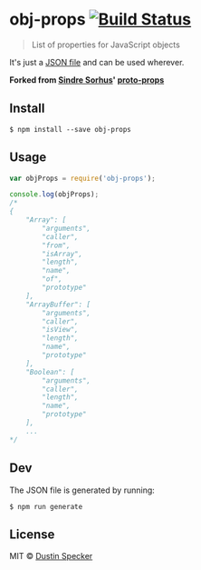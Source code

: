 # obj-props [![Build Status](https://travis-ci.org/dustinspecker/obj-props.svg?branch=master)](https://travis-ci.org/dustinspecker/obj-props)

> List of properties for JavaScript objects

It's just a [JSON file](obj-props.json) and can be used wherever.

**Forked from [Sindre Sorhus](http://sindresorhus.com)' [proto-props](https://github.com/sindresorhus/proto-props)**


## Install

```
$ npm install --save obj-props
```


## Usage

```js
var objProps = require('obj-props');

console.log(objProps);
/*
{
	"Array": [
		"arguments",
		"caller",
		"from",
		"isArray",
		"length",
		"name",
		"of",
		"prototype"
	],
	"ArrayBuffer": [
		"arguments",
		"caller",
		"isView",
		"length",
		"name",
		"prototype"
	],
	"Boolean": [
		"arguments",
		"caller",
		"length",
		"name",
		"prototype"
	],
	...
*/
```


## Dev

The JSON file is generated by running:

```
$ npm run generate
```


## License

MIT © [Dustin Specker](https://github.com/dustinspecker)
